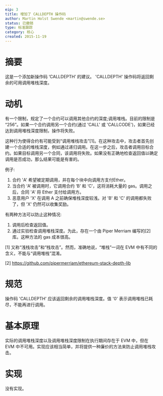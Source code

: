 ```yaml
---
eip: 3
title: 增加了 CALLDEPTH 操作码
author: Martin Holst Swende <martin@swende.se>
status: 已撤销
type: 标准跟踪
category: 核心
created: 2015-11-19
---
```


# 摘要

这是一个添加新操作码 ‘CALLDEPTH’ 的建议。 'CALLDEPTH' 操作码将返回剩余的可用调用堆栈深度。

# 动机

有一个限制，规定了一个合约可以调用其他合约的深度;调用堆栈。目前的限制是 “256”。如果一个合约调用另一个合约(通过 'CALL' 或 'CALLCODE')，如果已经达到调用堆栈深度限制，操作将失败。

这种行为使得合约有可能受到“调用堆栈攻击”[1]。在这种攻击中，攻击者首先创建一个合适的堆栈深度，例如通过递归调用。在这一步之后，攻击者调用目标合约。如果目标调用另一个合同，该调用将失败。如果没有正确地检查返回值以确定调用是否成功，那么结果可能是有害的。

例子:

1. 合约 'A' 希望被定期调用，并在每个块中向调用方支付Ether。
2. 当合约 ‘A’ 被调用时，它调用合约 ‘B’ 和 ‘C’，这将消耗大量的 gas。调用之后，合同 'A' 将 Ether 支付给调用方。
3. 恶意用户 'X' 在调用 A 之前确保堆栈深度较浅。对 'B' 和 'C' 的调用都失败了，但 'X' 仍然可以收集奖励。

有两种方法可以防止这种情况:

1. 调用后检查返回值。
2. 通过实验检查调用堆栈深度。为此，存在一个由 Piper Merriam 编写的[2]库。这种方法的 gas 成本很高。


[1] 又称“浅栈攻击”和“栈攻击”。然而，准确地说，“堆栈”一词在 EVM 中有不同的含义，不能与“调用堆栈”混淆。

[2] https://github.com/pipermerriam/ethereum-stack-depth-lib


# 规范

操作码 'CALLDEPTH' 应该返回剩余的调用堆栈深度。值 '0' 表示调用堆栈已耗尽，不能再进行调用。

# 基本原理

实际的调用堆栈深度以及调用堆栈深度限制在执行期间存在于 EVM 中，但在 EVM 中不可用。实现应该相当简单，并将提供一种廉价的方法来防止调用堆栈攻击。

# 实现

没有实现。
